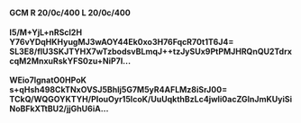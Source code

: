 #### GCM R 20/0c/400 L 20/0c/400
**I5/M+YjL+nRScl2H**<br/>**Y76vYDqHKHyugMJ3wAOY44Ek0xo3H76FqcR70t1T6J4=**<br/>**SL3E8/flU3SKJTYHX7wTzbodsvBLmqJ++tzJySUx9PtPMJHRQnQU2TdrxcqM2MnxuRskYFS0zu+NiP7I...**<br/><br/>
**WEio7IgnatO0HPoK**<br/>**s+qHsh498CkTNxOVSJ5Bhlj5G7M5yR4AFLMz8iSrJ00=**<br/>**TCkQ/WQGOYKTYH/PIouOyr15lcoK/UuUqkthBzLc4jwIi0acZGlnJmKUyiSiNoBFkXTtBU2/jjGhU6iA...**